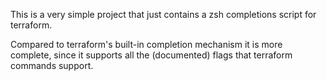 This is a very simple project that just contains a zsh completions script for terraform.

Compared to terraform's built-in completion mechanism it is more complete, since it supports all the (documented) flags that terraform commands support.


